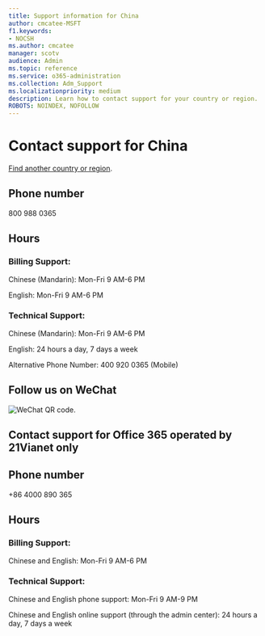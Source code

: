 ```yaml
---                                
title: Support information for China
author: cmcatee-MSFT
f1.keywords:
- NOCSH
ms.author: cmcatee
manager: scotv
audience: Admin
ms.topic: reference
ms.service: o365-administration
ms.collection: Adm_Support
ms.localizationpriority: medium
description: Learn how to contact support for your country or region.
ROBOTS: NOINDEX, NOFOLLOW
---
```


# Contact support for China

[Find another country or region](../get-help-support.md).

## Phone number
800 988 0365

## Hours
### Billing Support:

Chinese (Mandarin): Mon-Fri 9 AM-6 PM

English: Mon-Fri 9 AM-6 PM

### Technical Support:

Chinese (Mandarin): Mon-Fri 9 AM-6 PM

English: 24 hours a day, 7 days a week

Alternative Phone Number: 400 920 0365 (Mobile)

## Follow us on WeChat
![WeChat QR code.](../../media/4d8fe09c-1a11-4cd8-be4c-75add8dccddd.jpg)

## Contact support for Office 365 operated by 21Vianet only
## Phone number
+86 4000 890 365

## Hours
### Billing Support:

Chinese and English: Mon-Fri 9 AM-6 PM

### Technical Support:

Chinese and English phone support: Mon-Fri 9 AM-9 PM

Chinese and English online support (through the admin center): 24 hours a day, 7 days a week
